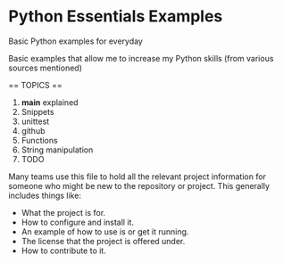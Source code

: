 # Python Essentials Examples
Basic Python examples for everyday

Basic examples that allow me to increase my Python skills (from various sources mentioned)

== TOPICS ==
1. __main__ explained
2. Snippets
3. unittest
4. github
5. Functions
6. String manipulation
7. TODO


Many teams use this file to hold all the relevant project information for someone who might be new to the repository or project.
This generally includes things like:
* What the project is for.
* How to configure and install it.
* An example of how to use is or get it running.
* The license that the project is offered under.
* How to contribute to it.
